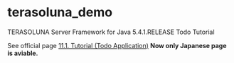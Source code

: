 # terasoluna_demo
TERASOLUNA Server Framework for Java 5.4.1.RELEASE Todo Tutorial

See official page
[11.1. Tutorial (Todo Application)](http://terasolunaorg.github.io/guideline/5.4.1.RELEASE/ja/Tutorial/TutorialTodo.html)
**Now only Japanese page is aviable.**
